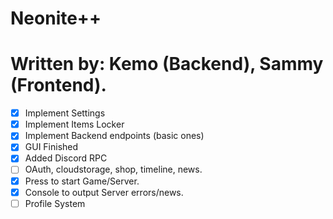# Neonite++
# Written by: Kemo (Backend), Sammy (Frontend).

- [x] Implement Settings
- [x] Implement Items Locker
- [x] Implement Backend endpoints (basic ones)
- [x] GUI Finished
- [x] Added Discord RPC
- [ ] OAuth, cloudstorage, shop, timeline, news. 
- [x] Press to start Game/Server.
- [x] Console to output Server errors/news.
- [ ] Profile System
